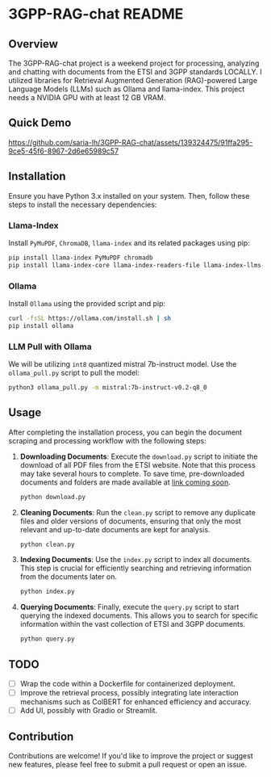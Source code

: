 # 3GPP-RAG-chat README

## Overview

The 3GPP-RAG-chat project is a weekend project for processing, analyzing and chatting with documents from the ETSI and 3GPP standards LOCALLY. I utilized libraries for Retrieval Augmented Generation (RAG)-powered Large Language Models (LLMs) such as Ollama and llama-index. This project needs a NVIDIA GPU with at least 12 GB VRAM.


## Quick Demo
https://github.com/saria-lh/3GPP-RAG-chat/assets/139324475/91ffa295-9ce5-45f6-8967-2d6e65989c57


## Installation

Ensure you have Python 3.x installed on your system. Then, follow these steps to install the necessary dependencies:

### Llama-Index

Install `PyMuPDF`, `ChromaDB`, `llama-index` and its related packages using pip:

```bash
pip install llama-index PyMuPDF chromadb
pip install llama-index-core llama-index-readers-file llama-index-llms-ollama llama-index-embeddings-huggingface
```

### Ollama

Install `Ollama` using the provided script and pip:

```bash
curl -fsSL https://ollama.com/install.sh | sh
pip install ollama
```

### LLM Pull with Ollama

We will be utilizing `int8` quantized mistral 7b-instruct model. Use the `ollama_pull.py` script to pull the  model:

```bash
python3 ollama_pull.py -m mistral:7b-instruct-v0.2-q8_0
```

## Usage

After completing the installation process, you can begin the document scraping and processing workflow with the following steps:

1. **Downloading Documents**: Execute the `download.py` script to initiate the download of all PDF files from the ETSI website. Note that this process may take several hours to complete. To save time, pre-downloaded documents and folders are made available at [link coming soon](#LINK).

    ```bash
    python download.py
    ```

2. **Cleaning Documents**: Run the `clean.py` script to remove any duplicate files and older versions of documents, ensuring that only the most relevant and up-to-date documents are kept for analysis.

    ```bash
    python clean.py
    ```

3. **Indexing Documents**: Use the `index.py` script to index all documents. This step is crucial for efficiently searching and retrieving information from the documents later on.

    ```bash
    python index.py
    ```

4. **Querying Documents**: Finally, execute the `query.py` script to start querying the indexed documents. This allows you to search for specific information within the vast collection of ETSI and 3GPP documents.

    ```bash
    python query.py
    ```


## TODO

- [ ] Wrap the code within a Dockerfile for containerized deployment.
- [ ] Improve the retrieval process, possibly integrating late interaction mechanisms such as ColBERT for enhanced efficiency and accuracy.
- [ ] Add UI, possibly with Gradio or Streamlit.

## Contribution

Contributions are welcome! If you'd like to improve the project or suggest new features, please feel free to submit a pull request or open an issue.
